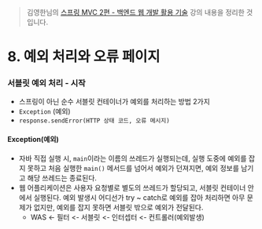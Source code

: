 > 김영한님의 [스프링 MVC 2편 - 백엔드 웹 개발 활용 기술](https://www.inflearn.com/course/%EC%8A%A4%ED%94%84%EB%A7%81-mvc-2/dashboard) 강의 내용을 정리한 것입니다.

# 8. 예외 처리와 오류 페이지
### 서블릿 예외 처리 - 시작
- 스프링이 아닌 순수 서블릿 컨테이너가 예외를 처리하는 방법 2가지
- `Exception` (예외)
- `response.sendError(HTTP 상태 코드, 오류 메시지)`

#### Exception(예외)
- 자바 직접 실행 시, `main`이라는 이름의 쓰레드가 실행되는데, 실행 도중에 예외를 잡지 못하고 처음 실행한 `main()` 메서드를 넘어서 예외가 던져지면, 예외 정보를 남기고 해당 쓰레드는 종료된다.
- 웹 어플리케이션은 사용자 요청별로 별도의 쓰레드가 할당되고, 서블릿 컨테이너 안에서 실행된다. 예외 발생시 어디선가 try ~ catch로 예외를 잡아 처리하면 아무 문제가 없지만, 예외를 잡지 못하면 서블릿 밖으로 예외가 전달된다.
  - WAS <- 필터 <- 서블릿 <- 인터셉터 <- 컨트롤러(예외발생)
